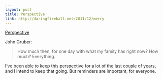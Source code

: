 ```yaml
--- 
layout: post
title: Perspective
link: http://daringfireball.net/2011/12/merry
---
```

<a href=
"http://daringfireball.net/2011/12/merry">Perspective</a><br>

<p>John Gruber:</p>

<blockquote>
  <p>How much then, for one day with what my family has right now?
  How much? Everything.</p>
</blockquote>

<p>I’ve been able to keep this perspective for a lot of the last
couple of years, and I intend to keep that going. But reminders are
important, for everyone.</p>
